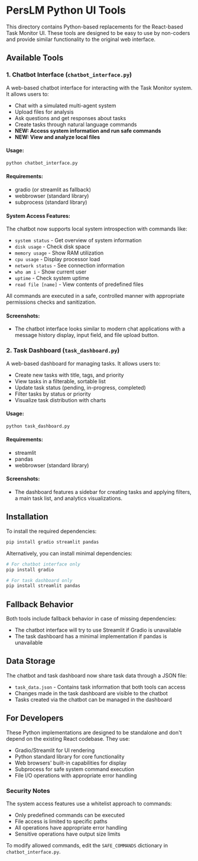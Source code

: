 # PersLM Python UI Tools

This directory contains Python-based replacements for the React-based Task Monitor UI. These tools are designed to be easy to use by non-coders and provide similar functionality to the original web interface.

## Available Tools

### 1. Chatbot Interface (`chatbot_interface.py`)

A web-based chatbot interface for interacting with the Task Monitor system. It allows users to:
- Chat with a simulated multi-agent system
- Upload files for analysis
- Ask questions and get responses about tasks
- Create tasks through natural language commands
- **NEW: Access system information and run safe commands**
- **NEW: View and analyze local files**

#### Usage:
```bash
python chatbot_interface.py
```

#### Requirements:
- gradio (or streamlit as fallback)
- webbrowser (standard library)
- subprocess (standard library)

#### System Access Features:
The chatbot now supports local system introspection with commands like:
- `system status` - Get overview of system information
- `disk usage` - Check disk space
- `memory usage` - Show RAM utilization
- `cpu usage` - Display processor load
- `network status` - See connection information 
- `who am i` - Show current user
- `uptime` - Check system uptime
- `read file [name]` - View contents of predefined files

All commands are executed in a safe, controlled manner with appropriate permissions checks and sanitization.

#### Screenshots:
- The chatbot interface looks similar to modern chat applications with a message history display, input field, and file upload button.

### 2. Task Dashboard (`task_dashboard.py`)

A web-based dashboard for managing tasks. It allows users to:
- Create new tasks with title, tags, and priority
- View tasks in a filterable, sortable list
- Update task status (pending, in-progress, completed)
- Filter tasks by status or priority
- Visualize task distribution with charts

#### Usage:
```bash
python task_dashboard.py
```

#### Requirements:
- streamlit
- pandas
- webbrowser (standard library)

#### Screenshots:
- The dashboard features a sidebar for creating tasks and applying filters, a main task list, and analytics visualizations.

## Installation

To install the required dependencies:

```bash
pip install gradio streamlit pandas
```

Alternatively, you can install minimal dependencies:

```bash
# For chatbot interface only
pip install gradio

# For task dashboard only
pip install streamlit pandas
```

## Fallback Behavior

Both tools include fallback behavior in case of missing dependencies:

- The chatbot interface will try to use Streamlit if Gradio is unavailable
- The task dashboard has a minimal implementation if pandas is unavailable

## Data Storage

The chatbot and task dashboard now share task data through a JSON file:
- `task_data.json` - Contains task information that both tools can access
- Changes made in the task dashboard are visible to the chatbot
- Tasks created via the chatbot can be managed in the dashboard

## For Developers

These Python implementations are designed to be standalone and don't depend on the existing React codebase. They use:

- Gradio/Streamlit for UI rendering
- Python standard library for core functionality
- Web browsers' built-in capabilities for display
- Subprocess for safe system command execution
- File I/O operations with appropriate error handling

### Security Notes

The system access features use a whitelist approach to commands:
- Only predefined commands can be executed
- File access is limited to specific paths
- All operations have appropriate error handling
- Sensitive operations have output size limits

To modify allowed commands, edit the `SAFE_COMMANDS` dictionary in `chatbot_interface.py`. 